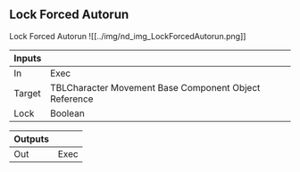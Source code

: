## Lock Forced Autorun
Lock Forced Autorun
![[../img/nd_img_LockForcedAutorun.png]]

|Inputs||
|--|--|
| In | Exec |
| Target | TBLCharacter Movement Base Component Object Reference |
| Lock | Boolean |

|Outputs||
|--|--|
| Out | Exec |
